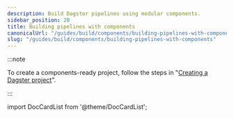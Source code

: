```yaml
---
description: Build Dagster pipelines using modular components.
sidebar_position: 20
title: Building pipelines with components
canonicalUrl: "/guides/build/components/building-pipelines-with-components"
slug: "/guides/build/components/building-pipelines-with-components"
---
```


:::note

To create a components-ready project, follow the steps in "[Creating a Dagster project](/guides/build/projects/creating-dagster-projects)".

:::

import DocCardList from '@theme/DocCardList';

<DocCardList />
